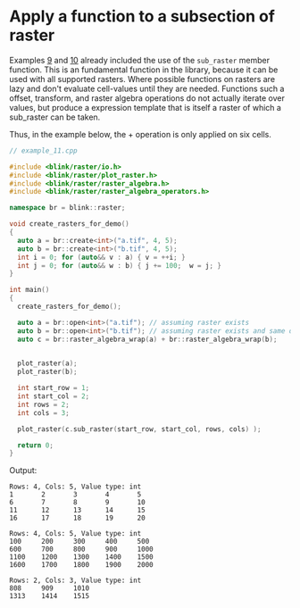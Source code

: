 # Apply a function to a subsection of raster
Examples [9](./example_9.md) and [10](./example_10.md) already included the use of the `sub_raster` member function. This is an fundamental function in the library, because it can be used with all supported rasters. Where possible functions on rasters are lazy and don't evaluate cell-values until they are needed. Functions such a offset, transform, and raster algebra operations do not actually iterate over values, but produce a expression template that is itself a raster of which a sub_raster can be taken. 

Thus, in the example below, the + operation is only applied on six cells.
 
```cpp
// example_11.cpp

#include <blink/raster/io.h>
#include <blink/raster/plot_raster.h>
#include <blink/raster/raster_algebra.h>
#include <blink/raster/raster_algebra_operators.h>

namespace br = blink::raster;

void create_rasters_for_demo()
{
  auto a = br::create<int>("a.tif", 4, 5);
  auto b = br::create<int>("b.tif", 4, 5);
  int i = 0; for (auto&& v : a) { v = ++i; }
  int j = 0; for (auto&& w : b) { j += 100;  w = j; }
}

int main()
{
  create_rasters_for_demo();

  auto a = br::open<int>("a.tif"); // assuming raster exists
  auto b = br::open<int>("b.tif"); // assuming raster exists and same dimensions as "a.tif"
  auto c = br::raster_algebra_wrap(a) + br::raster_algebra_wrap(b);

  
  plot_raster(a);
  plot_raster(b);

  int start_row = 1;
  int start_col = 2;
  int rows = 2;
  int cols = 3;

  plot_raster(c.sub_raster(start_row, start_col, rows, cols) );

  return 0;
}
```

Output: 
```
Rows: 4, Cols: 5, Value type: int
1       2       3       4       5
6       7       8       9       10
11      12      13      14      15
16      17      18      19      20

Rows: 4, Cols: 5, Value type: int
100     200     300     400     500
600     700     800     900     1000
1100    1200    1300    1400    1500
1600    1700    1800    1900    2000

Rows: 2, Cols: 3, Value type: int
808     909     1010
1313    1414    1515
```
